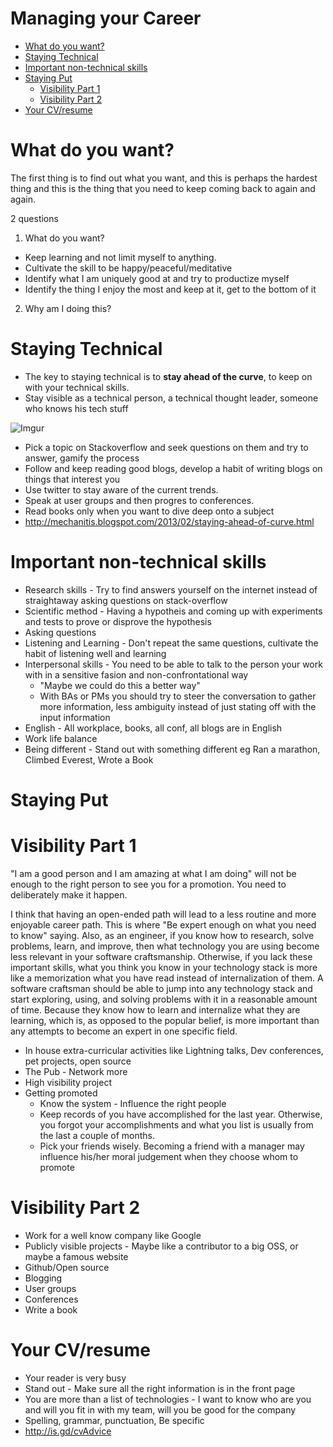 Managing your Career
======================

- [What do you want?](#what-do-you-want-)
- [Staying Technical](#staying-technical)
- [Important non-technical skills](#important-non-technical-skills)
- [Staying Put](#staying-put)
  - [Visibility Part 1](#visibility-part-1)
  - [Visibility Part 2](#visibility-part-2)
- [Your CV/resume](#your-cv/resume)  

What do you want?
===================
The first thing is to find out what you want, and this is perhaps the hardest thing and this is the thing that you 
need to keep coming back to again and again.

2 questions
1. What do you want? 
* Keep learning and not limit myself to anything.
* Cultivate the skill to be happy/peaceful/meditative
* Identify what I am uniquely good at and try to productize myself
* Identify the thing I enjoy the most and keep at it, get to the bottom of it

2. Why am I doing this?

Staying Technical
===================
* The key to staying technical is to **stay ahead of the curve**, to keep on with your technical skills.
* Stay visible as a technical person, a technical thought leader, someone who knows his tech stuff

![Imgur](https://i.imgur.com/Ir3uAxrl.png)
* Pick a topic on Stackoverflow and seek questions on them and try to answer, gamify the process
* Follow and keep reading good blogs, develop a habit of writing blogs on things that interest you
* Use twitter to stay aware of the current trends.
* Speak at user groups and then progres to conferences.
* Read books only when you want to dive deep onto a subject
* http://mechanitis.blogspot.com/2013/02/staying-ahead-of-curve.html

Important non-technical skills
===============================
* Research skills - Try to find answers yourself on the internet instead of straightaway asking questions on stack-overflow
* Scientific method - Having a hypotheis and coming up with experiments and tests to prove or disprove the hypothesis
* Asking questions 
* Listening and Learning - Don't repeat the same questions, cultivate the habit of listening well and learning
* Interpersonal skills - You need to be able to talk to the person your work with in a sensitive fasion and non-confrontational way
  * "Maybe we could do this a better way"
  * With BAs or PMs you should try to steer the conversation to gather more information, less ambiguity instead of just stating off with the input information
* English - All workplace, books, all conf, all blogs are in English
* Work life balance
* Being different - Stand out with something different eg Ran a marathon, Climbed Everest, Wrote a Book

Staying Put
=============

Visibility Part 1
=================
"I am a good person and I am amazing at what I am doing" will not be enough to the right person to see you for a promotion. You need to deliberately make it happen.

 I think that having an open-ended path will lead to a less routine and more enjoyable career path. This is where "Be expert enough on what you need to know" saying. Also, as an engineer, if you know how to research, solve problems, learn, and improve, then what technology you are using become less relevant in your software craftsmanship. Otherwise, if you lack these important skills, what you think you know in your technology stack is more like a memorization what you have read instead of internalization of them. A software craftsman should be able to jump into any technology stack and start exploring, using, and solving problems with it in a reasonable amount of time. Because they know how to learn and internalize what they are learning, which is, as opposed to the popular belief, is more important than any attempts to become an expert in one specific field.
* In house extra-curricular activities like Lightning talks, Dev conferences, pet projects, open source
* The Pub - Network more
* High visibility project
* Getting promoted 
  * Know the system - Influence the right people
  * Keep records of you have accomplished for the last year. Otherwise, you forgot your accomplishments and what you list is usually from the last a couple of months.
  * Pick your friends wisely. Becoming a friend with a manager may influence his/her moral judgement when they choose whom to promote

Visibility Part 2
====================
* Work for a well know company like Google
* Publicly visible projects - Maybe like a contributor to a big OSS, or maybe a famous website
* Github/Open source
* Blogging
* User groups
* Conferences
* Write a book

Your CV/resume
===============
* Your reader is very busy
* Stand out - Make sure all the right information is in the front page
* You are more than a list of technologies - I want to know who are you and will you fit in with my team, will you be good for the company
* Spelling, grammar, punctuation, Be specific 
* http://is.gd/cvAdvice

